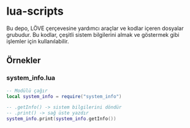 # lua-scripts
Bu depo, LÖVE çerçevesine yardımcı araçlar ve kodlar içeren dosyalar grubudur. Bu kodlar, çeşitli sistem bilgilerini almak ve göstermek gibi işlemler için kullanılabilir.

## Örnekler

### system_info.lua

``` lua
-- Modülü çağır
local system_info = require("system_info")
```
``` lua
-- .getInfo() -> sistem bilgilerini döndür
-- .print() -> sağ üste yazdır
system_info.print(system_info.getInfo())
```


